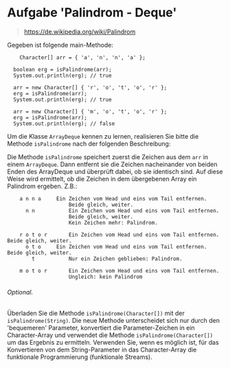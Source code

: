 # Aufgabe 'Palindrom - Deque'

> https://de.wikipedia.org/wiki/Palindrom

Gegeben ist folgende main-Methode:


		Character[] arr = { 'a', 'n', 'n', 'a' };
        
      boolean erg = isPalindrome(arr);
      System.out.println(erg); // true
      
      arr = new Character[] { 'r', 'o', 't', 'o', 'r' };
      erg = isPalindrome(arr);
      System.out.println(erg); // true

      arr = new Character[] { 'm', 'o', 't', 'o', 'r' };
      erg = isPalindrome(arr);
      System.out.println(erg); // false      


Um die Klasse `ArrayDeque` kennen zu lernen, realisieren Sie bitte die Methode `isPalindrome` nach der folgenden Beschreibung:

Die Methode `isPalindrome` speichert zuerst die Zeichen aus dem `arr` in einem `ArrayDeque`. 
Dann entfernt sie die Zeichen nacheinander von beiden Enden des ArrayDeque und überprüft dabei, ob sie identisch sind. Auf diese Weise wird ermittelt, ob die Zeichen in dem übergebenen Array ein Palindrom ergeben. Z.B.:

		a n n a		Ein Zeichen vom Head und eins vom Tail entfernen. 
						Beide gleich, weiter.
		  n n			Ein Zeichen vom Head und eins vom Tail entfernen. 
						Beide gleich, weiter.
						Kein Zeichen mehr: Palindrom.
						
		r o t o r		Ein Zeichen vom Head und eins vom Tail entfernen. Beide gleich, weiter.
		  o t o		Ein Zeichen vom Head und eins vom Tail entfernen. Beide gleich, weiter.
		    t			Nur ein Zeichen geblieben: Palindrom.
		    
		m o t o r		Ein Zeichen vom Head und eins vom Tail entfernen.
						Ungleich: kein Palindrom

###### Optional.
Überladen Sie die Methode `isPalindrome(Character[])` mit der `isPalindrome(String)`. Die neue Methode unterscheidet sich nur durch den 'bequemeren' Parameter, konvertiert die Parameter-Zeichen in ein Character-Array und verwendet die Methode `isPalindrome(Character[])` um das Ergebnis zu ermitteln. Verwenden Sie, wenn es möglich ist, für das Konvertieren von dem String-Parameter in das Character-Array die funktionale Programmierung (funktionale Streams).